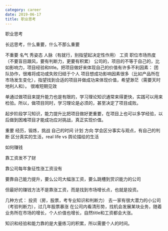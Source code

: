 ```yaml
---
category: career
date: 2019-06-17
title: 职业思考
---
```



职业思考

长远思考，什么重要，什么不那么重要

不重要
名气
秀姿态
人脉（有就行，别指望起决定性作用）
工资
职位市场热度（不要盲目跟风，要有判断力，更要有积累）
公司的，项目的不等于自己的，比如影响力，项目经验和title。把项目做好来体现自己的价值有许多不利因素：
团队协作，很难将成功或失败归结于个人
项目想成功影响因素很多（比如产品所在市场发生变化），指望找到合适的项目并做成功来体现价值，希望渺茫（需要天时地利人和）。
很难短期见效

单通过做项目来提升能力也是有限的，学习理论知识通常来得更快，实践可以用来检验。所以，做项目同时，学习理论是必须的，甚至决定了项目成败。

起步阶段学习知识，能力提升比把项目做好更重要，在项目上也可以多学经验，以后做到困难项目才能成功应对挑战，真正实现价值。



重要
经历，锻炼，挑战
自己的时间
计划
方向
学会区分事实与观点，有自己的判断
区分真实的生活，real life vs 舆论描绘的生活

如何赚钱

靠工资发不了财

靠公司每年象征性涨工资没有

要靠自己能力提升，要么公司大幅涨工资，要么跳槽到赏识能力的公司

但最好的赚钱方法不是靠涨工资，而是找到市场增长点，也就是投资。

几种方式：
投资（房，股票，考专业知识和判断力）
去一家有很大潜力的小公司（考验判断力），过几年股票暴涨
在公司内看清形势，找机会发展某块业务，随着业务所在市场的增长，个人价值也增长，自然title和工资都会大涨。


知识和经验和能力靠的是大量练习的积累，所以需要个人的时间。

